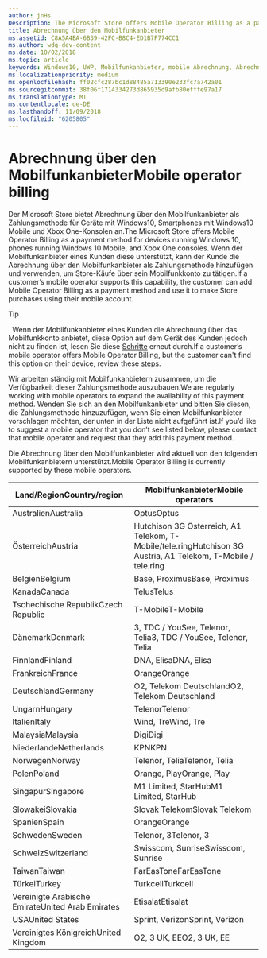 ```yaml
---
author: jnHs
Description: The Microsoft Store offers Mobile Operator Billing as a payment method for mobile operators who support this capability.
title: Abrechnung über den Mobilfunkanbieter
ms.assetid: C8A5A4BA-6B39-42FC-B8C4-ED1B7F774CC1
ms.author: wdg-dev-content
ms.date: 10/02/2018
ms.topic: article
keywords: Windows10, UWP, Mobilfunkanbieter, mobile Abrechnung, Abrechnung über den Mobilfunkanbieter
ms.localizationpriority: medium
ms.openlocfilehash: ff02cfc287bc1d88485a713390e233fc7a742a01
ms.sourcegitcommit: 38f06f1714334273d865935d9afb80efffe97a17
ms.translationtype: MT
ms.contentlocale: de-DE
ms.lasthandoff: 11/09/2018
ms.locfileid: "6205805"
---
```

# <a name="mobile-operator-billing"></a><span data-ttu-id="221dd-103">Abrechnung über den Mobilfunkanbieter</span><span class="sxs-lookup"><span data-stu-id="221dd-103">Mobile operator billing</span></span>


<span data-ttu-id="221dd-104">Der Microsoft Store bietet Abrechnung über den Mobilfunkanbieter als Zahlungsmethode für Geräte mit Windows10, Smartphones mit Windows10 Mobile und Xbox One-Konsolen an.</span><span class="sxs-lookup"><span data-stu-id="221dd-104">The Microsoft Store offers Mobile Operator Billing as a payment method for devices running Windows 10, phones running Windows 10 Mobile, and Xbox One consoles.</span></span> <span data-ttu-id="221dd-105">Wenn der Mobilfunkanbieter eines Kunden diese unterstützt, kann der Kunde die Abrechnung über den Mobilfunkanbieter als Zahlungsmethode hinzufügen und verwenden, um Store-Käufe über sein Mobilfunkkonto zu tätigen.</span><span class="sxs-lookup"><span data-stu-id="221dd-105">If a customer’s mobile operator supports this capability, the customer can add Mobile Operator Billing as a payment method and use it to make Store purchases using their mobile account.</span></span>

> [!TIP]
>  <span data-ttu-id="221dd-106">Wenn der Mobilfunkanbieter eines Kunden die Abrechnung über das Mobilfunkkonto anbietet, diese Option auf dem Gerät des Kunden jedoch nicht zu finden ist, lesen Sie diese [Schritte](http://go.microsoft.com/fwlink/p/?LinkId=523993) erneut durch.</span><span class="sxs-lookup"><span data-stu-id="221dd-106">If a customer’s mobile operator offers Mobile Operator Billing, but the customer can't find this option on their device, review these [steps](http://go.microsoft.com/fwlink/p/?LinkId=523993).</span></span>

<span data-ttu-id="221dd-107">Wir arbeiten ständig mit Mobilfunkanbietern zusammen, um die Verfügbarkeit dieser Zahlungsmethode auszubauen.</span><span class="sxs-lookup"><span data-stu-id="221dd-107">We are regularly working with mobile operators to expand the availability of this payment method.</span></span> <span data-ttu-id="221dd-108">Wenden Sie sich an den Mobilfunkanbieter und bitten Sie diesen, die Zahlungsmethode hinzuzufügen, wenn Sie einen Mobilfunkanbieter vorschlagen möchten, der unten in der Liste nicht aufgeführt ist.</span><span class="sxs-lookup"><span data-stu-id="221dd-108">If you’d like to suggest a mobile operator that you don’t see listed below, please contact that mobile operator and request that they add this payment method.</span></span>

<span data-ttu-id="221dd-109">Die Abrechnung über den Mobilfunkanbieter wird aktuell von den folgenden Mobilfunkanbietern unterstützt.</span><span class="sxs-lookup"><span data-stu-id="221dd-109">Mobile Operator Billing is currently supported by these mobile operators.</span></span>

| <span data-ttu-id="221dd-110">Land/Region</span><span class="sxs-lookup"><span data-stu-id="221dd-110">Country/region</span></span>  | <span data-ttu-id="221dd-111">Mobilfunkanbieter</span><span class="sxs-lookup"><span data-stu-id="221dd-111">Mobile operators</span></span>                 |
|-----------------|----------------------------------|
| <span data-ttu-id="221dd-112">Australien</span><span class="sxs-lookup"><span data-stu-id="221dd-112">Australia</span></span>       | <span data-ttu-id="221dd-113">Optus</span><span class="sxs-lookup"><span data-stu-id="221dd-113">Optus</span></span>                            |
| <span data-ttu-id="221dd-114">Österreich</span><span class="sxs-lookup"><span data-stu-id="221dd-114">Austria</span></span>         | <span data-ttu-id="221dd-115">Hutchison 3G Österreich, A1 Telekom, T-Mobile/tele.ring</span><span class="sxs-lookup"><span data-stu-id="221dd-115">Hutchison 3G Austria, A1 Telekom, T-Mobile / tele.ring</span></span>  |
| <span data-ttu-id="221dd-116">Belgien</span><span class="sxs-lookup"><span data-stu-id="221dd-116">Belgium</span></span>         | <span data-ttu-id="221dd-117">Base, Proximus</span><span class="sxs-lookup"><span data-stu-id="221dd-117">Base, Proximus</span></span>                   |
| <span data-ttu-id="221dd-118">Kanada</span><span class="sxs-lookup"><span data-stu-id="221dd-118">Canada</span></span>          | <span data-ttu-id="221dd-119">Telus</span><span class="sxs-lookup"><span data-stu-id="221dd-119">Telus</span></span>                            |
| <span data-ttu-id="221dd-120">Tschechische Republik</span><span class="sxs-lookup"><span data-stu-id="221dd-120">Czech Republic</span></span>  | <span data-ttu-id="221dd-121">T-Mobile</span><span class="sxs-lookup"><span data-stu-id="221dd-121">T-Mobile</span></span>                         |
| <span data-ttu-id="221dd-122">Dänemark</span><span class="sxs-lookup"><span data-stu-id="221dd-122">Denmark</span></span>         | <span data-ttu-id="221dd-123">3, TDC / YouSee, Telenor, Telia</span><span class="sxs-lookup"><span data-stu-id="221dd-123">3, TDC / YouSee, Telenor, Telia</span></span>  |
| <span data-ttu-id="221dd-124">Finnland</span><span class="sxs-lookup"><span data-stu-id="221dd-124">Finland</span></span>         | <span data-ttu-id="221dd-125">DNA, Elisa</span><span class="sxs-lookup"><span data-stu-id="221dd-125">DNA, Elisa</span></span>                       |
| <span data-ttu-id="221dd-126">Frankreich</span><span class="sxs-lookup"><span data-stu-id="221dd-126">France</span></span>          | <span data-ttu-id="221dd-127">Orange</span><span class="sxs-lookup"><span data-stu-id="221dd-127">Orange</span></span>                           |
| <span data-ttu-id="221dd-128">Deutschland</span><span class="sxs-lookup"><span data-stu-id="221dd-128">Germany</span></span>         | <span data-ttu-id="221dd-129">O2, Telekom Deutschland</span><span class="sxs-lookup"><span data-stu-id="221dd-129">O2, Telekom Deutschland</span></span>          |
| <span data-ttu-id="221dd-130">Ungarn</span><span class="sxs-lookup"><span data-stu-id="221dd-130">Hungary</span></span>         | <span data-ttu-id="221dd-131">Telenor</span><span class="sxs-lookup"><span data-stu-id="221dd-131">Telenor</span></span>                          |
| <span data-ttu-id="221dd-132">Italien</span><span class="sxs-lookup"><span data-stu-id="221dd-132">Italy</span></span>           | <span data-ttu-id="221dd-133">Wind, Tre</span><span class="sxs-lookup"><span data-stu-id="221dd-133">Wind, Tre</span></span>                        |
| <span data-ttu-id="221dd-134">Malaysia</span><span class="sxs-lookup"><span data-stu-id="221dd-134">Malaysia</span></span>        | <span data-ttu-id="221dd-135">Digi</span><span class="sxs-lookup"><span data-stu-id="221dd-135">Digi</span></span>                             |
| <span data-ttu-id="221dd-136">Niederlande</span><span class="sxs-lookup"><span data-stu-id="221dd-136">Netherlands</span></span>     | <span data-ttu-id="221dd-137">KPN</span><span class="sxs-lookup"><span data-stu-id="221dd-137">KPN</span></span>                              |
| <span data-ttu-id="221dd-138">Norwegen</span><span class="sxs-lookup"><span data-stu-id="221dd-138">Norway</span></span>          | <span data-ttu-id="221dd-139">Telenor, Telia</span><span class="sxs-lookup"><span data-stu-id="221dd-139">Telenor, Telia</span></span>                   |
| <span data-ttu-id="221dd-140">Polen</span><span class="sxs-lookup"><span data-stu-id="221dd-140">Poland</span></span>          | <span data-ttu-id="221dd-141">Orange, Play</span><span class="sxs-lookup"><span data-stu-id="221dd-141">Orange, Play</span></span>                     |
| <span data-ttu-id="221dd-142">Singapur</span><span class="sxs-lookup"><span data-stu-id="221dd-142">Singapore</span></span>       | <span data-ttu-id="221dd-143">M1 Limited, StarHub</span><span class="sxs-lookup"><span data-stu-id="221dd-143">M1 Limited, StarHub</span></span>              |
| <span data-ttu-id="221dd-144">Slowakei</span><span class="sxs-lookup"><span data-stu-id="221dd-144">Slovakia</span></span>        | <span data-ttu-id="221dd-145">Slovak Telekom</span><span class="sxs-lookup"><span data-stu-id="221dd-145">Slovak Telekom</span></span>                   |
| <span data-ttu-id="221dd-146">Spanien</span><span class="sxs-lookup"><span data-stu-id="221dd-146">Spain</span></span>           | <span data-ttu-id="221dd-147">Orange</span><span class="sxs-lookup"><span data-stu-id="221dd-147">Orange</span></span>                           |
| <span data-ttu-id="221dd-148">Schweden</span><span class="sxs-lookup"><span data-stu-id="221dd-148">Sweden</span></span>          | <span data-ttu-id="221dd-149">Telenor, 3</span><span class="sxs-lookup"><span data-stu-id="221dd-149">Telenor, 3</span></span>                       |
| <span data-ttu-id="221dd-150">Schweiz</span><span class="sxs-lookup"><span data-stu-id="221dd-150">Switzerland</span></span>     | <span data-ttu-id="221dd-151">Swisscom, Sunrise</span><span class="sxs-lookup"><span data-stu-id="221dd-151">Swisscom, Sunrise</span></span>                |
| <span data-ttu-id="221dd-152">Taiwan</span><span class="sxs-lookup"><span data-stu-id="221dd-152">Taiwan</span></span>          | <span data-ttu-id="221dd-153">FarEasTone</span><span class="sxs-lookup"><span data-stu-id="221dd-153">FarEasTone</span></span>                       |
| <span data-ttu-id="221dd-154">Türkei</span><span class="sxs-lookup"><span data-stu-id="221dd-154">Turkey</span></span>          | <span data-ttu-id="221dd-155">Turkcell</span><span class="sxs-lookup"><span data-stu-id="221dd-155">Turkcell</span></span>                         |
| <span data-ttu-id="221dd-156">Vereinigte Arabische Emirate</span><span class="sxs-lookup"><span data-stu-id="221dd-156">United Arab Emirates</span></span> | <span data-ttu-id="221dd-157">Etisalat</span><span class="sxs-lookup"><span data-stu-id="221dd-157">Etisalat</span></span>                    |
| <span data-ttu-id="221dd-158">USA</span><span class="sxs-lookup"><span data-stu-id="221dd-158">United States</span></span>   | <span data-ttu-id="221dd-159">Sprint, Verizon</span><span class="sxs-lookup"><span data-stu-id="221dd-159">Sprint, Verizon</span></span>                  |
| <span data-ttu-id="221dd-160">Vereinigtes Königreich</span><span class="sxs-lookup"><span data-stu-id="221dd-160">United Kingdom</span></span>  | <span data-ttu-id="221dd-161">O2, 3 UK, EE</span><span class="sxs-lookup"><span data-stu-id="221dd-161">O2, 3 UK, EE</span></span>                     |

 



 


 

 





